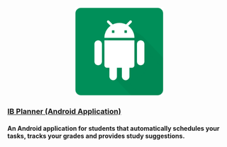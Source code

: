 
<p align = "center">
  <img width="200" height="200" src="/images/ib-planner/cover.png">


 
  ### [IB Planner (Android Application)](/IBPlanner/pages/Page_A)
  #### An Android application for students that automatically schedules your tasks, tracks your grades and provides study suggestions. 
  
</p>
